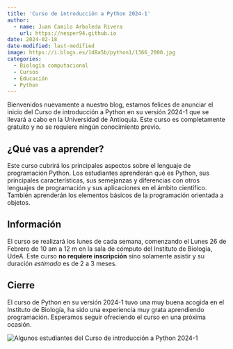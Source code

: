 ```yaml
---
title: 'Curso de introducción a Python 2024-1'
author:
  - name: Juan Camilo Arboleda Rivera
    url: https://nesper94.github.io
date: 2024-02-18
date-modified: last-modified
image: https://i.blogs.es/1d8a5b/python1/1366_2000.jpg
categories:
  - Biología computacional
  - Cursos
  - Educación
  - Python
---
```


Bienvenidos nuevamente a nuestro blog, estamos felices de anunciar el inicio
del Curso de introducción a Python en su versión 2024-1 que se llevará a
cabo en la Universidad de Antioquia.  Este curso es completamente gratuito y
no se requiere ningún conocimiento previo.

## ¿Qué vas a aprender?

Este curso cubrirá los principales aspectos sobre el lenguaje de
programación Python. Los estudiantes aprenderán qué es Python, sus
principales características, sus semejanzas y diferencias con otros
lenguajes de programación y sus aplicaciones en el ámbito científico. También
aprenderán los elementos básicos de la programación orientada a objetos.

## Información

El curso se realizará los lunes de cada semana, comenzando el Lunes 26 de
Febrero de 10 am a 12 m en la sala de cómputo del Instituto de Biología,
UdeA. Este curso **no requiere inscripción** sino solamente asistir y su
duración *estimada* es de 2 a 3 meses.

## Cierre

El curso de Python en su versión 2024-1 tuvo una muy buena acogida en el
Instituto de Biología, ha sido una experiencia muy grata aprendiendo
programación. Esperamos seguir ofreciendo el curso en una próxima ocasión.

![Algunos estudiantes del Curso de introducción a Python
2024-1](/imgs/20240408_115936.jpg)
